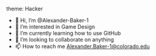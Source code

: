 theme: Hacker

- 👋 Hi, I’m @Alexander-Baker-1
- 👀 I’m interested in Game Design
- 🌱 I’m currently learning how to use GitHub
- 💞️ I’m looking to collaborate on anything
- 📫 How to reach me Alexander.Baker-1@colorado.edu

<!---
Alexander-Baker-1/Alexander-Baker-1 is a ✨ special ✨ repository because its `README.md` (this file) appears on your GitHub profile.
You can click the Preview link to take a look at your changes.
--->
